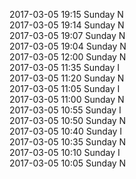 2017-03-05 19:15 Sunday  N  
2017-03-05 19:14 Sunday  N  
2017-03-05 19:07 Sunday  N  
2017-03-05 19:04 Sunday  N  
2017-03-05 12:00 Sunday  N  
2017-03-05 11:35 Sunday  I  
2017-03-05 11:20 Sunday  N  
2017-03-05 11:05 Sunday  I  
2017-03-05 11:00 Sunday  N  
2017-03-05 10:55 Sunday  I  
2017-03-05 10:50 Sunday  N  
2017-03-05 10:40 Sunday  I  
2017-03-05 10:35 Sunday  N  
2017-03-05 10:10 Sunday  I  
2017-03-05 10:05 Sunday  N  
